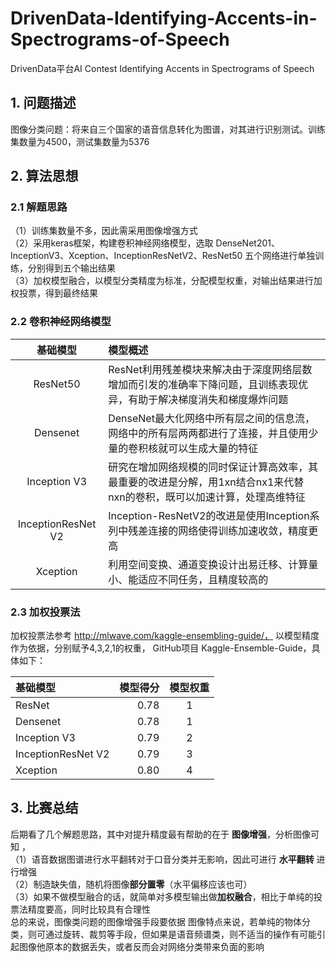 # DrivenData-Identifying-Accents-in-Spectrograms-of-Speech
DrivenData平台AI Contest  Identifying Accents in Spectrograms of Speech 

## 1. 问题描述
图像分类问题：将来自三个国家的语音信息转化为图谱，对其进行识别测试。训练集数量为4500，测试集数量为5376
## 2. 算法思想
### 2.1 解题思路
（1）训练集数量不多，因此需采用图像增强方式        
（2）采用keras框架，构建卷积神经网络模型，选取 DenseNet201、InceptionV3、Xception、InceptionResNetV2、ResNet50 五个网络进行单独训练，分别得到五个输出结果        
（3）加权模型融合，以模型分类精度为标准，分配模型权重，对输出结果进行加权投票，得到最终结果 
### 2.2 卷积神经网络模型

| 基础模型 | 模型概述 |    
| :-----:| :---- |   
| ResNet50 | ResNet利用残差模块来解决由于深度网络层数增加而引发的准确率下降问题，且训练表现优异，有助于解决梯度消失和梯度爆炸问题 |   
| Densenet | DenseNet最大化网络中所有层之间的信息流，网络中的所有层两两都进行了连接，并且使用少量的卷积核就可以生成大量的特征 |       
| Inception V3 | 研究在增加网络规模的同时保证计算高效率，其最重要的改进是分解，用1xn结合nx1来代替nxn的卷积，既可以加速计算，处理高维特征|  
| InceptionResNet V2 | Inception-ResNetV2的改进是使用Inception系列中残差连接的网络使得训练加速收敛，精度更高|    
| Xception | 利用空间变换、通道变换设计出易迁移、计算量小、能适应不同任务，且精度较高的 | 

### 2.3 加权投票法
加权投票法参考 http://mlwave.com/kaggle-ensembling-guide/， 以模型精度作为依据，分别赋予4,3,2,1的权重， GitHub项目 Kaggle-Ensemble-Guide，具体如下：                 

| 基础模型 | 模型得分 | 模型权重 |     
| :-----| ----: | :----: |   
| ResNet | 0.78 | 1 |     
| Densenet | 0.78 | 1 |       
| Inception V3 | 0.79 | 2 |  
| InceptionResNet V2 | 0.79 | 3 |   
| Xception | 0.80 | 4 | 

## 3. 比赛总结
后期看了几个解题思路，其中对提升精度最有帮助的在于 **图像增强**，分析图像可知 ，         
（1）语音数据图谱进行水平翻转对于口音分类并无影响，因此可进行 **水平翻转** 进行增强       
（2）制造缺失值，随机将图像**部分置零**（水平偏移应该也可）         
（3）如果不做模型融合的话，就简单对多模型输出做**加权融合**，相比于单纯的投票法精度要高，同时比较具有合理性     
总的来说，图像类问题的图像增强手段要依据 图像特点来说，若单纯的物体分类，则可通过旋转、裁剪等手段，但如果是语音频谱类，则不适当的操作有可能引起图像他原本的数据丢失，或者反而会对网络分类带来负面的影响
